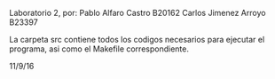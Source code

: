 Laboratorio 2, por:
Pablo Alfaro Castro B20162
Carlos Jimenez Arroyo B23397

La carpeta src contiene todos los codigos necesarios para ejecutar el programa, asi como
el Makefile correspondiente.

11/9/16
